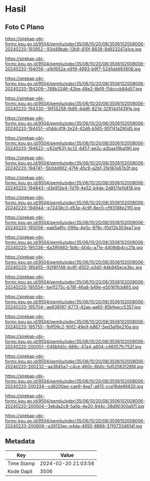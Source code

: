 # Hasil

## Foto C Plano

https://sirekap-obj-formc.kpu.go.id/9504/pemilu/pdpr/35/06/10/20/08/3506102008006-20240220-193852--93d49bab-13b9-410f-8838-8d923247a1ce.jpg

https://sirekap-obj-formc.kpu.go.id/9504/pemilu/pdpr/35/06/10/20/08/3506102008006-20240220-194056--a1b1652a-e919-4993-b9f7-52d1dd483608.jpg

https://sirekap-obj-formc.kpu.go.id/9504/pemilu/pdpr/35/06/10/20/08/3506102008006-20240220-194209--749b3246-42be-48e2-8bf8-11dcccb84d57.jpg

https://sirekap-obj-formc.kpu.go.id/9504/pemilu/pdpr/35/06/10/20/08/3506102008006-20240220-194330--16f55258-fb85-4dd6-821d-32914d14391e.jpg

https://sirekap-obj-formc.kpu.go.id/9504/pemilu/pdpr/35/06/10/20/08/3506102008006-20240220-194451--d1ddc419-2e24-42d6-b565-95f141a290d5.jpg

https://sirekap-obj-formc.kpu.go.id/9504/pemilu/pdpr/35/06/10/20/08/3506102008006-20240220-194622--c62ef631-bc12-4457-ae2c-a2baa19ba190.jpg

https://sirekap-obj-formc.kpu.go.id/9504/pemilu/pdpr/35/06/10/20/08/3506102008006-20240220-194741--5b0dd992-47f4-45c9-a2bf-2fe187e67b3f.jpg

https://sirekap-obj-formc.kpu.go.id/9504/pemilu/pdpr/35/06/10/20/08/3506102008006-20240220-194843--d3e912e4-7d76-4e52-b4de-2d8511efb818.jpg

https://sirekap-obj-formc.kpu.go.id/9504/pemilu/pdpr/35/06/10/20/08/3506102008006-20240220-194944--e72438c3-d53e-4c9f-8ec0-cf93188e21f0.jpg

https://sirekap-obj-formc.kpu.go.id/9504/pemilu/pdpr/35/06/10/20/08/3506102008006-20240220-195056--eab5a6fc-099a-4e0c-978c-f0d12b353ea7.jpg

https://sirekap-obj-formc.kpu.go.id/9504/pemilu/pdpr/35/06/10/20/08/3506102008006-20240220-195336--6a395683-1b9c-404c-a71e-4409db4cc21b.jpg

https://sirekap-obj-formc.kpu.go.id/9504/pemilu/pdpr/35/06/10/20/08/3506102008006-20240220-195455--92f8f748-bc6f-4502-a3d0-44b945ece3bc.jpg

https://sirekap-obj-formc.kpu.go.id/9504/pemilu/pdpr/35/06/10/20/08/3506102008006-20240220-195554--be11275c-b78f-46a8-b49e-e50161fcb865.jpg

https://sirekap-obj-formc.kpu.go.id/9504/pemilu/pdpr/35/06/10/20/08/3506102008006-20240220-195704--ae838197-6773-42ae-aa60-85bfeacc5357.jpg

https://sirekap-obj-formc.kpu.go.id/9504/pemilu/pdpr/35/06/10/20/08/3506102008006-20240220-195755--1bff09c2-90f2-49e9-b867-5ed3af6e210a.jpg

https://sirekap-obj-formc.kpu.go.id/9504/pemilu/pdpr/35/06/10/20/08/3506102008006-20240220-200051--046bfd0c-888c-47a4-a604-c46057fc752f.jpg

https://sirekap-obj-formc.kpu.go.id/9504/pemilu/pdpr/35/06/10/20/08/3506102008006-20240220-200232--aa3845a7-c4ce-460c-8b0c-5d52563128f4.jpg

https://sirekap-obj-formc.kpu.go.id/9504/pemilu/pdpr/35/06/10/20/08/3506102008006-20240220-200334--cd6200ee-cae9-4ea7-a615-cce18de66620.jpg

https://sirekap-obj-formc.kpu.go.id/9504/pemilu/pdpr/35/06/10/20/08/3506102008006-20240220-200504--3ebda2c8-5a5b-4e20-844c-38d90300a5f1.jpg

https://sirekap-obj-formc.kpu.go.id/9504/pemilu/pdpr/35/06/10/20/08/3506102008006-20240220-200606--a39133ec-e4da-4950-8866-37f0733461df.jpg


## Metadata

| Key        | Value               |
| ---------- | ------------------- |
| Time Stamp | 2024-02-20 21:03:56 |
| Kode Dapil | 3506                |



